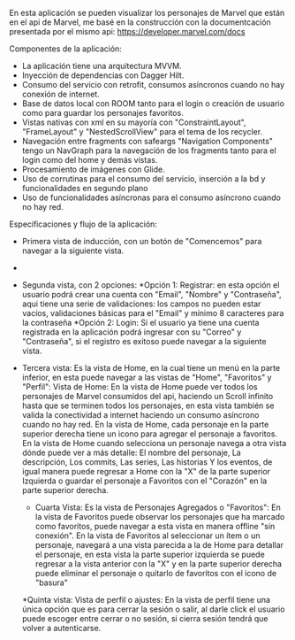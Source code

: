 En esta aplicación se pueden visualizar los personajes de Marvel que están en el api de Marvel, me basé en la construcción con la documentcación presentada por el mismo api: https://developer.marvel.com/docs

Componentes de la aplicación:
* La aplicación tiene una arquitectura MVVM.
* Inyección de dependencias con Dagger Hilt.
* Consumo del servicio con retrofit, consumos asíncronos cuando no hay conexión de internet.
* Base de datos local con ROOM tanto para el login o creación de usuario como para guardar los personajes favoritos.
* Vistas nativas con xml en su mayoría con "ConstraintLayout", "FrameLayout" y "NestedScrollView" para el tema de los recycler.
* Navegación entre fragments con safeargs "Navigation Components" tengo un NavGraph para la navegación de los fragments tanto para el login como del home y demás vistas.
* Procesamiento de imágenes con Glide.
* Uso de corrutinas para el consumo del servicio, inserción a la bd y funcionalidades en segundo plano
* Uso de funcionalidades asíncronas para el consumo asíncrono cuando no hay red.

Especificaciones y flujo de la aplicación:

* Primera vista de inducción, con un botón de "Comencemos" para navegar a la siguiente vista.
* 
* Segunda vista, con 2 opciones:
    *Opción 1: Registrar: en esta opción el usuario podrá crear una cuenta con "Email", "Nombre" y "Contraseña", aqui tiene una serie de validaciones: los campos no pueden estar vacíos, validaciones básicas para el "Email" y mínimo 8 caracteres para la contraseña
    *Opción 2: Login: Si el usuario ya tiene una cuenta registrada en la aplicación podrá ingresar con su "Correo" y "Contraseña", si el registro es exitoso puede navegar a la siguiente vista.

* Tercera vista: Es la vista de Home, en la cual tiene un menú en la parte inferior, en esta puede navegar a las vistas de "Home", "Favoritos" y "Perfil":
    Vista de Home:
      En la vista de Home puede ver todos los personajes de Marvel consumidos del api, haciendo un Scroll infinito hasta que se terminen todos los personajes, en esta vista también se valida la conectividad a internet haciendo un consumo asíncrono cuando no hay red.
      En la vista de Home, cada personaje en la parte superior derecha tiene un icono para agregar el personaje a favoritos.
      En la vista de Home cuando selecciona un personaje navega a otra vista dónde puede ver a más detalle: El nombre del personaje, La descripción, Los commits, Las series, Las historias Y los eventos, de igual manera puede regresar a Home con la "X" de la parte superior Izquierda o guardar el personaje a Favoritos con el "Corazón" en la parte superior derecha.

  * Cuarta Vista: Es la vista de Personajes Agregados o "Favoritos":
    En la vista de Favoritos puede observar los personajes que ha marcado como favoritos, puede navegar a esta vista en manera offline "sin conexión".
    En la vista de Favoritos al seleccionar un ítem o un personaje, navegará a una vista parecida a la de Home para detallar el personaje, en esta vista la parte superior izquierda se puede regresar a la vista anterior con la "X" y en la parte superior derecha puede eliminar el personaje o quitarlo de favoritos con el icono de "basura"

   *Quinta vista: Vista de perfil o ajustes:
    En la vista de perfil tiene una única opción que es para cerrar la sesión o salir, al darle click el usuario puede escoger entre cerrar o no sesión, si cierra sesión tendrá que volver a autenticarse.
